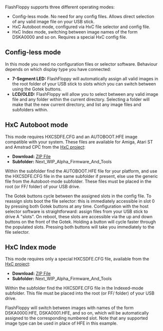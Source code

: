 FlashFloppy supports three different operating modes:
- Config-less mode. No need for any config files. Allows direct
  selection of any valid image file on your USB stick.
- HxC Autoboot mode, configured via HxC file selector and config file.
- HxC Index mode, switching between image names of the form DSKA0000 and
  so on. Requires a special HxC config file.

## Config-less mode

In this mode you need no configuration files or selector
software. Behaviour depends on which display type you have connected:
- **7-Segment LED:**
FlashFloppy will automatically assign all valid images in
the root folder of your USB stick to slots which you can switch
between using the Gotek buttons.
- **LCD/OLED:**
FlashFloppy will allow you to select between any valid image file and
any folder within the current directory. Selecting a folder will make
that the new current directory, and list any image files and
subfolders within.

## HxC Autoboot mode

This mode requires HXCSDFE.CFG and an AUTOBOOT.HFE image compatible
with your system. These files are available for Amiga, Atari ST
and Amstrad CPC from the [HxC project][hxc_web]:
- **Download:** [ZIP File][hxc_dl]
- **Subfolder:** Next_WIP_Alpha_Firmware_And_Tools

Within the subfolder find the AUTOBOOT.HFE file for your platform, and
use the HXCSDFE.CFG file in the same subfolder if present, else use
the generic file from the Autoboot-mode subfolder. These files must be
placed in the root (or FF/ folder) of your USB drive.

The Gotek buttons cycle between the assigned slots in the config
file. To reassign slots boot the file selector: this is immediately
accessible in slot 0 by pressing both Gotek buttons at any
time. Configuration with the host selector software is
straightforward: assign files from your USB stick to drive A
"slots". On reboot, these slots are accessible via the up and down
buttons on the front of the Gotek. Holding a button will cycle faster
through the populated slots. Pressing both buttons will take you
immediately to the file selector.

## HxC Index mode

This mode requires only a special HXCSDFE.CFG file, available from the
[HxC project][hxc_web]:
- **Download:** [ZIP File][hxc_dl]
- **Subfolder:** Next_WIP_Alpha_Firmware_And_Tools

Within the subfolder find the HXCSDFE.CFG file in the Indexed-mode
subfolder. This file must be placed into the root (or FF/ folder) of
your USB drive.

FlashFloppy will switch between images with names of the form
DSKA0000.HFE, DSKA0001.HFE, and so on, which will be automatically
assigned to the corresponding numbered slot. Note that any supported
image type can be used in place of HFE in this example.

[hxc_web]: http://hxc2001.com/
[hxc_dl]: http://hxc2001.com/download/floppy_drive_emulator/HXCFEUSB_HFE_beta_firmware.zip